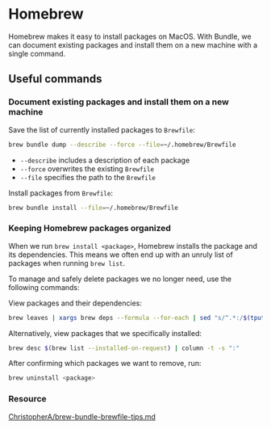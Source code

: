 # Homebrew

Homebrew makes it easy to install packages on MacOS. With Bundle, we can document
existing packages and install them on a new machine with a single command.

## Useful commands

### Document existing packages and install them on a new machine

Save the list of currently installed packages to `Brewfile`:

```bash
brew bundle dump --describe --force --file=~/.homebrew/Brewfile
```

- `--describe` includes a description of each package
- `--force` overwrites the existing `Brewfile`
- `--file` specifies the path to the `Brewfile`

Install packages from `Brewfile`:

```bash
brew bundle install --file=~/.homebrew/Brewfile
```

### Keeping Homebrew packages organized

When we run `brew install <package>`, Homebrew installs the package and its dependencies.
This means we often end up with an unruly list of packages when running `brew list`.

To manage and safely delete packages we no longer need, use the following commands:

View packages and their dependencies:

```bash
brew leaves | xargs brew deps --formula --for-each | sed "s/^.*:/$(tput setaf 4)&$(tput sgr0)/"
```

Alternatively, view packages that we specifically installed:

```bash
brew desc $(brew list --installed-on-request) | column -t -s ":"
```

After confirming which packages we want to remove, run:

```bash
brew uninstall <package>
```

### Resource

[ChristopherA/brew-bundle-brewfile-tips.md](https://gist.github.com/ChristopherA/a579274536aab36ea9966f301ff14f3f)
